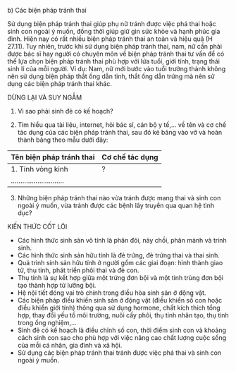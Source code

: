 b) Các biện pháp tránh thai

Sử dụng biện pháp tránh thai giúp phụ nữ tránh được việc phá thai hoặc sinh con ngoài ý muốn, đồng thời giúp giữ gìn sức khỏe và hạnh phúc gia đình. Hiện nay có rất nhiều biện pháp tránh thai an toàn và hiệu quả (H 27.11). Tuy nhiên, trước khi sử dụng biện pháp tránh thai, nam, nữ cần phải được bác sĩ hay người có chuyên môn về biện pháp tránh thai tư vấn để có thể lựa chọn biện pháp tránh thai phù hợp với lứa tuổi, giới tính, trạng thái sinh lí của mỗi người. Ví dụ: Nam, nữ mới bước vào tuổi trưởng thành không nên sử dụng biện pháp thắt ống dẫn tinh, thắt ống dẫn trứng mà nên sử dụng các biện pháp tránh thai khác.

DỪNG LẠI VÀ SUY NGẪM

1. Vì sao phải sinh đẻ có kế hoạch?

2. Tìm hiểu qua tài liệu, internet, hỏi bác sĩ, cán bộ y tế,... về tên và cơ chế tác dụng của các biện pháp tránh thai, sau đó kẻ bảng vào vở và hoàn thành bảng theo mẫu dưới đây:

Tên biện pháp tránh thai | Cơ chế tác dụng
--------------------------|------------------
1. Tính vòng kinh         |        ?
............................|

3. Những biện pháp tránh thai nào vừa tránh được mang thai và sinh con ngoài ý muốn, vừa tránh được các bệnh lây truyền qua quan hệ tình dục?

KIẾN THỨC CỐT LÕI

- Các hình thức sinh sản vô tính là phân đôi, nảy chồi, phân mảnh và trinh sinh.
- Các hình thức sinh sản hữu tính là đẻ trứng, đẻ trứng thai và thai sinh.
- Quá trình sinh sản hữu tính ở người gồm các giai đoạn: hình thành giao tử, thụ tinh, phát triển phôi thai và đẻ con.
- Thụ tinh là sự kết hợp giữa một trứng đơn bội và một tinh trùng đơn bội tạo thành hợp tử lưỡng bội.
- Hệ nội tiết đóng vai trò chính trong điều hòa sinh sản ở động vật.
- Các biện pháp điều khiển sinh sản ở động vật (điều khiển số con hoặc điều khiển giới tính) thông qua sử dụng hormone, chất kích thích tổng hợp, thay đổi yếu tố môi trường, nuôi cấy phôi, thụ tinh nhân tạo, thụ tinh trong ống nghiệm,...
- Sinh đẻ có kế hoạch là điều chỉnh số con, thời điểm sinh con và khoảng cách sinh con sao cho phù hợp với việc nâng cao chất lượng cuộc sống của mỗi cá nhân, gia đình và xã hội.
- Sử dụng các biện pháp tránh thai tránh được việc phá thai và sinh con ngoài ý muốn.